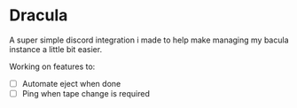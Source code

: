 # Dracula

A super simple discord integration i made to help make 
managing my bacula instance a little bit easier.

Working on features to:

 - [ ] Automate eject when done
 - [ ] Ping when tape change is required
